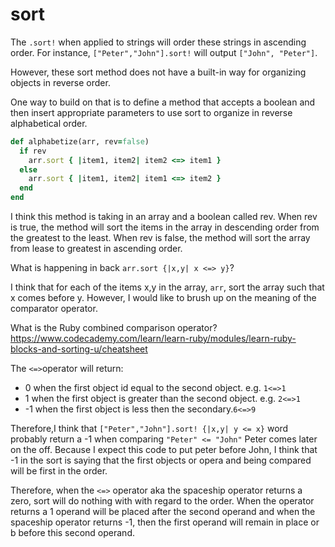 # sort

The `.sort!` when applied to strings will order these strings in ascending order. For instance, `["Peter","John"].sort!` will output `["John", "Peter"]`.

However, these sort method does not have a built-in way for organizing objects in reverse order.

One way to build on that is to define a method that accepts a boolean and then insert  appropriate parameters to use sort to organize in reverse alphabetical order. 

```rb
def alphabetize(arr, rev=false)
  if rev
    arr.sort { |item1, item2| item2 <=> item1 }
  else
    arr.sort { |item1, item2| item1 <=> item2 }
  end
end
```

I think this method is taking in an array and a boolean called rev. When rev is true, the method will sort the items in the array in descending order from the greatest to the least. When rev is false, the method will sort the array from lease to greatest in ascending order.

What is happening in back `arr.sort {|x,y| x <=> y}`?

I think that for each of the items x,y in the array, `arr`, sort the array such that x comes before y. However, I would like to brush up on the meaning of the comparator operator.


What is the Ruby combined comparison operator? https://www.codecademy.com/learn/learn-ruby/modules/learn-ruby-blocks-and-sorting-u/cheatsheet

The `<=>`operator will return:  
- 0 when the first object id equal to the second object. e.g. `1<=>1`
- 1 when the first object is greater than the second object. e.g. `2<=>1`
- -1 when the first object is less then the secondary.`6<=>9`

Therefore,I think that  `["Peter","John"].sort! {|x,y| y <= x}` word probably return a -1 when comparing `"Peter" <= "John"` Peter comes later on the off. Because I expect this code to put peter before John, I think that -1 in the sort is saying that the first objects or opera and being compared will be first in the order.

Therefore, when the `<=>` operator aka the spaceship operator returns a zero, sort will do nothing with with regard to the order. When the operator returns a 1 operand will be placed after the second operand and when the spaceship operator returns -1, then the first operand will remain in place or b before this second operand. 

